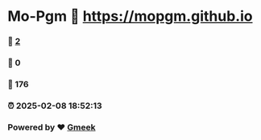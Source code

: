 # Mo-Pgm :link: https://mopgm.github.io 
### :page_facing_up: [2](https://mopgm.github.io/tag.html) 
### :speech_balloon: 0 
### :hibiscus: 176 
### :alarm_clock: 2025-02-08 18:52:13 
### Powered by :heart: [Gmeek](https://github.com/Meekdai/Gmeek)
